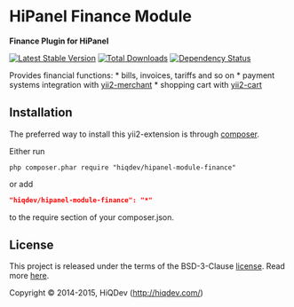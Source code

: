HiPanel Finance Module
======================

**Finance Plugin for HiPanel**

[![Latest Stable Version](https://poser.pugx.org/hiqdev/hipanel-module-finance/v/stable)](//packagist.org/packages/hiqdev/hipanel-module-finance)
[![Total Downloads](https://poser.pugx.org/hiqdev/hipanel-module-finance/downloads)](//packagist.org/packages/hiqdev/hipanel-module-finance)
[![Dependency Status](https://www.versioneye.com/php/hiqdev:hipanel-module-finance/dev-master/badge.svg)](https://www.versioneye.com/php/hiqdev:hipanel-module-finance/dev-master)

Provides financial functions:
    * bills, invoices, tariffs and so on
    * payment systems integration with [yii2-merchant](https://github.com/hiqdev/yii2-merchant)
    * shopping cart with [yii2-cart](https://github.vom/hiqdev/yii2-cart)

## Installation

The preferred way to install this yii2-extension is through [composer](http://getcomposer.org/download/).

Either run

```
php composer.phar require "hiqdev/hipanel-module-finance"
```

or add

```json
"hiqdev/hipanel-module-finance": "*"
```

to the require section of your composer.json.

## License

This project is released under the terms of the BSD-3-Clause [license](https://github.com/hiqdev/hipanel-module-finance/blob/master/LICENSE).
Read more [here](http://choosealicense.com/licenses/bsd-3-clause).

Copyright © 2014-2015, HiQDev (http://hiqdev.com/)
